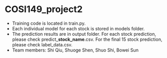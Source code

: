 # COSI149_project2

* Training code is located in train.py.
* Each individual model for each stock is stored in models folder.
* The prediction results are in output folder. For each stock prediction, please check predict_**stock_name**.csv. For the final 15 stock prediction, please check label_data.csv.
* Team members: Shi Qiu, Shuoge Shen, Shuo Shi, Bowei Sun
